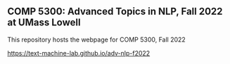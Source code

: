 
## COMP 5300: Advanced Topics in NLP, Fall 2022 at UMass Lowell

This repository hosts the webpage for COMP 5300, Fall 2022

https://text-machine-lab.github.io/adv-nlp-f2022
